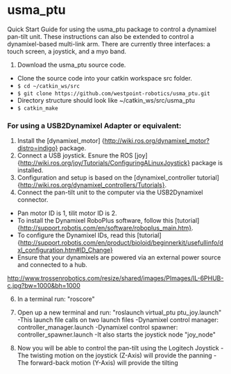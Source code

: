 # usma_ptu

Quick Start Guide for using the usma_ptu package to control a dynamixel pan-tilt unit.  These instructions can also be extended to control a dynamixel-based multi-link arm.  There are currently three interfaces: a touch screen, a joystick, and a myo band. 
1. Download the usma_ptu source code.
 - Clone the source code into your catkin workspace src folder.
 - `$ cd ~/catkin_ws/src`
 - `$ git clone https://github.com/westpoint-robotics/usma_ptu.git`
 - Directory structure should look like ~/catkin_ws/src/usma_ptu
 - `$ catkin_make`

### For using a USB2Dynamixel Adapter or equivalent:

1. Install the [dynamixel_motor] {http://wiki.ros.org/dynamixel_motor?distro=indigo} package.
2. Connect a USB joystick.  Esnure the ROS [joy]{http://wiki.ros.org/joy/Tutorials/ConfiguringALinuxJoystick} package is installed.
3. Configuration and setup is based on the [dynamixel_controller tutorial]{http://wiki.ros.org/dynamixel_controllers/Tutorials}.
4. Connect the pan-tilt unit to the computer via the USB2Dynamixel connector.
 - Pan motor ID is 1, tilit motor ID is 2.
 - To install the Dynamixel RoboPlus software, follow this [tutorial]{http://support.robotis.com/en/software/roboplus_main.htm}.
- To configure the Dynamixel IDs, read this [tutorial]{http://support.robotis.com/en/product/bioloid/beginnerkit/usefullinfo/dxl_configuration.htm#ID_Change}
 - Ensure that your dynamixels are powered via an external power source and connected to a hub.

http://www.trossenrobotics.com/resize/shared/images/PImages/IL-6PHUB-c.jpg?bw=1000&bh=1000

6. In a terminal run: "roscore"

7. Open up a new terminal and run: "roslaunch virtual_ptu ptu_joy.launch"
	-This launch file calls on two launch files
		-Dynamixel control manager: controller_manager.launch
		-Dynamixel control spawner: controller_spawner.launch
	-It also starts the joystick node "joy_node" 
	
8. Now you will be able to control the pan-tilt using the Logitech Joystick
	-The twisting motion on the joystick (Z-Axis) will provide the panning
	-The forward-back motion (Y-Axis) will provide the tilting

